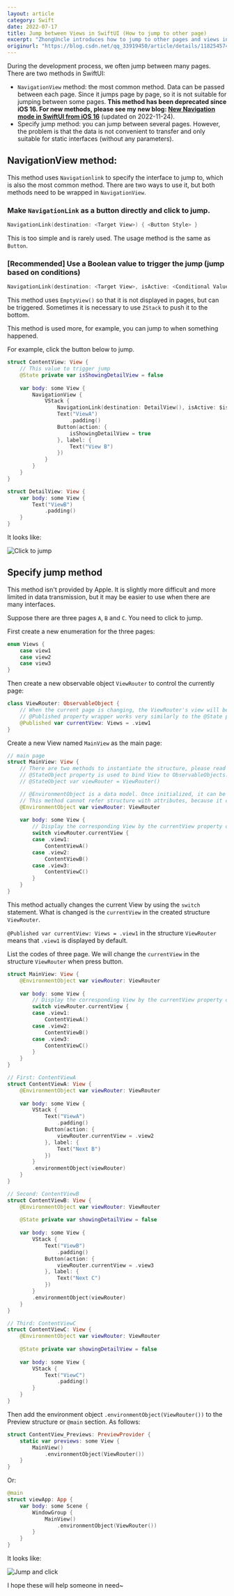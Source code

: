 ```yaml
---
layout: article
category: Swift
date: 2022-07-17
title: Jump between Views in SwiftUI (How to jump to other page)
excerpt: "ZhongUncle introduces how to jump to other pages and views in SwiftUI. I shows two methods and new method after iOS 16.Since it jumps page by page, so it is not suitable for jumping between some pages"
originurl: "https://blog.csdn.net/qq_33919450/article/details/118254574"
---
```

During the development process, we often jump between many pages. There are two methods in SwiftUI:
- `NavigationView` method: the most common method. Data can be passed between each page. Since it jumps page by page, so it is not suitable for jumping between some pages. **This method has been deprecated since iOS 16. For new methods, please see my new blog: [New Navigation mode in SwiftUI from iOS 16](/blogs/c22c5e9a56f043258e7be58704a259ac.html)** (updated on 2022-11-24).
- Specify jump method: you can jump between several pages. However, the problem is that the data is not convenient to transfer and only suitable for static interfaces (without any parameters).

## NavigationView method:
This method uses `Navigationlink` to specify the interface to jump to, which is also the most common method. There are two ways to use it, but both methods need to be wrapped in `NavigationView`.

### Make `NavigationLink` as a button directly and click to jump.

```swift
NavigationLink(destination: <Target View>) { <Button Style> }
```

This is too simple and is rarely used. The usage method is the same as `Button`.

### [Recommended] Use a Boolean value to trigger the jump (jump based on conditions)

```swift
NavigationLink(destination: <Target View>, isActive: <Conditional Value>) { EmptyView() }
```

This method uses `EmptyView()` so that it is not displayed in pages, but can be triggered. Sometimes it is necessary to use `ZStack` to push it to the bottom.

This method is used more, for example, you can jump to when something happened.

For example, click the button below to jump.

```swift
struct ContentView: View {
	// This value to trigger jump
    @State private var isShowingDetailView = false
    
    var body: some View {
        NavigationView {
            VStack {
                NavigationLink(destination: DetailView(), isActive: $isShowingDetailView) { EmptyView() }
                Text("ViewA")
                    .padding()
                Button(action: {
                    isShowingDetailView = true
                }, label: {
                    Text("View B")
                })
            }
        }
    }
}

struct DetailView: View {
    var body: some View {
        Text("ViewB")
            .padding()
    }
}
```

It looks like:

![Click to jump](/assets/images/2a83f4b57f1245df8b9c97f17762b17f.gif)

## Specify jump method
This method isn't provided by Apple. It is slightly more difficult and more limited in data transmission, but it may be easier to use when there are many interfaces.

Suppose there are three pages `A`, `B` and `C`. You need to click to jump.

First create a new enumeration for the three pages:

```swift
enum Views {
    case view1
    case view2
    case view3
}
```

Then create a new observable object `ViewRouter` to control the currently page:

```swift
class ViewRouter: ObservableObject {
    // When the current page is changing, the ViewRouter's view will be observed, and the main page will be notified it and updated. so you need to use the @Published attribute to wrap
    // @Published property wrapper works very similarly to the @State property wrapper. Each observing view is re-rendered every time when the value assigned to the wrapped property changes.
    @Published var currentView: Views = .view1
}
```

Create a new View named `MainView` as the main page:

```swift
// main page
struct MainView: View {
    // There are two methods to instantiate the structure, please read the comment
    // @StateObject property is used to bind View to ObservableObjects. If the hierarchy is too complex, it is not enough, you need to use @EnvironmentObject
    // @StateObject var viewRouter = ViewRouter()

    // @EnvironmentObject is a data model. Once initialized, it can be used to share data among all views of the application.
    // This method cannot refer structure with attributes, because it cannot be used if the attributes change.
    @EnvironmentObject var viewRouter: ViewRouter
    
    var body: some View {
        // Display the corresponding View by the currentView property of viewRouter
        switch viewRouter.currentView {
        case .view1:
            ContentViewA()
        case .view2:
            ContentViewB()
        case .view3:
            ContentViewC()
        }
    }
}
```

This method actually changes the current View by using the `switch` statement. What is changed is the `currentView` in the created structure `ViewRouter`. 

`@Published var currentView: Views = .view1` in the structure `ViewRouter` means that `.view1` is displayed by default.

List the codes of three page. We will change the `currentView` in the structure `ViewRouter` when press button.

```swift
struct MainView: View {
    @EnvironmentObject var viewRouter: ViewRouter
    
    var body: some View {
        // Display the corresponding View by the currentView property of viewRouter
        switch viewRouter.currentView {
        case .view1:
            ContentViewA()
        case .view2:
            ContentViewB()
        case .view3:
            ContentViewC()
        }
    }
}

// First: ContentViewA
struct ContentViewA: View {
    @EnvironmentObject var viewRouter: ViewRouter
    
    var body: some View {
        VStack {
            Text("ViewA")
                .padding()
            Button(action: {
                viewRouter.currentView = .view2
            }, label: {
                Text("Next B")
            })
        }
        .environmentObject(viewRouter)
    }
}

// Second: ContentViewB
struct ContentViewB: View {
    @EnvironmentObject var viewRouter: ViewRouter
    
    @State private var showingDetailView = false
    
    var body: some View {
        VStack {
            Text("ViewB")
                .padding()
            Button(action: {
                viewRouter.currentView = .view3
            }, label: {
                Text("Next C")
            })
        }
        .environmentObject(viewRouter)
    }
}

// Third: ContentViewC
struct ContentViewC: View {
    @EnvironmentObject var viewRouter: ViewRouter
    
    @State private var showingDetailView = false
    
    var body: some View {
        VStack {
            Text("ViewC")
                .padding()
        }
    }
}
```

Then add the environment object `.environmentObject(ViewRouter())` to the Preview structure or `@main` section. As follows:

```swift
struct ContentView_Previews: PreviewProvider {
    static var previews: some View {
        MainView()
            .environmentObject(ViewRouter())
    }
}
```

Or:

```swift
@main
struct viewApp: App {
    var body: some Scene {
        WindowGroup {
            MainView()
                .environmentObject(ViewRouter())
        }
    }
}
```

It looks like:

![Jump and click](/assets/images/01b510bb0324429d948c52aba7f41de1.gif)

I hope these will help someone in need~

